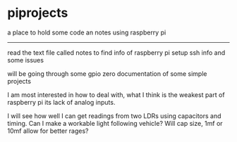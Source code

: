 # piprojects
a place to hold some code an notes using raspberry pi 

---

read the text file called notes to find info of raspberry pi setup ssh info and some issues

will be going through some gpio zero documentation of some simple projects 

I am most interested in how to deal with, what I think is the weakest part of raspberry pi its lack of analog inputs.

I will see how well I can get readings from two LDRs using capacitors and timing.  Can I make a workable light following vehicle?  Will cap size, 1mf or 10mf allow for better rages?

